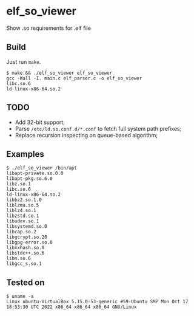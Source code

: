 # elf_so_viewer
Show .so requirements for .elf file

## Build
Just run `make`.

```
$ make && ./elf_so_viewer elf_so_viewer
gcc -Wall -I. main.c elf_parser.c -o elf_so_viewer
libc.so.6
ld-linux-x86-64.so.2
```

## TODO
* Add 32-bit support;
* Parse `/etc/ld.so.conf.d/*.conf` to fetch full system path prefixes;
* Replace recursion inspecting on queue-based algorithm;

## Examples
```
$ ./elf_so_viewer /bin/apt
libapt-private.so.0.0
libapt-pkg.so.6.0
libz.so.1
libc.so.6
ld-linux-x86-64.so.2
libbz2.so.1.0
liblzma.so.5
liblz4.so.1
libzstd.so.1
libudev.so.1
libsystemd.so.0
libcap.so.2
libgcrypt.so.20
libgpg-error.so.0
libxxhash.so.0
libstdc++.so.6
libm.so.6
libgcc_s.so.1
```

## Tested on
```
$ uname -a
Linux ubuntu-VirtualBox 5.15.0-53-generic #59-Ubuntu SMP Mon Oct 17 18:53:30 UTC 2022 x86_64 x86_64 x86_64 GNU/Linux
```
